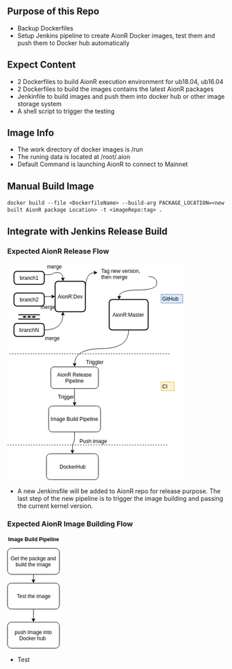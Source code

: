 ## Purpose of this Repo
* Backup Dockerfiles
* Setup Jenkins pipeline to create AionR Docker images, test them and push them to Docker hub automatically


## Expect Content
* 2 Dockerfiles to build AionR execution environment for ub18.04, ub16.04
* 2 Dockerfiles to build the images contains the latest AionR packages
* Jenkinfile to build images and push them into docker hub or other image storage system
* A shell script to trigger the testing

## Image Info
* The work directory of docker images is /run
* The runing data is located at /root/.aion
* Default Command is launching AionR to connect to Mainnet

## Manual Build Image
```
docker build --file <DockerfileName> --build-arg PACKAGE_LOCATION=<new built AionR package Location> -t <imageRepo:tag> .
```

## Integrate with Jenkins Release Build
### Expected AionR Release Flow
![Image_building_flow](./flowImages/Image_building_flow.png)
* A new Jenkinsfile will be added to AionR repo for release purpose. The last step of the new pipeline is to trigger the image building and passing the current kernel version.  

### Expected AionR Image Building Flow
![pipeline_flow](./flowImages/pipeline_flow.png)
* Test
